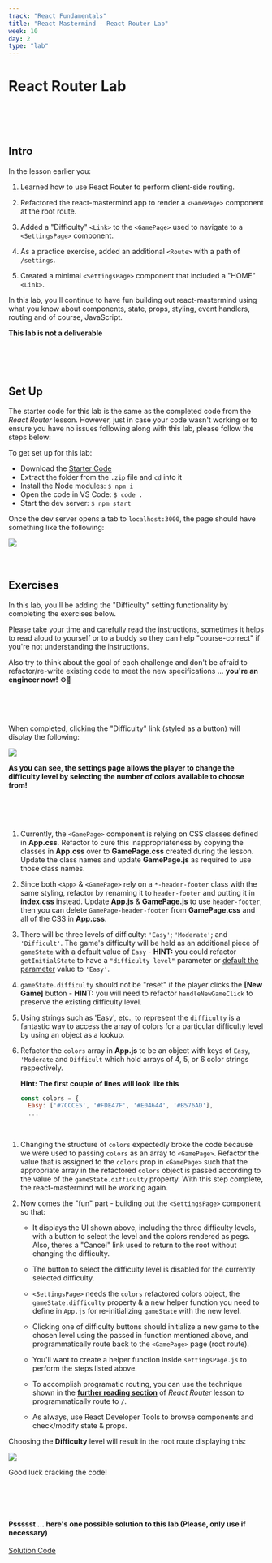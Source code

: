 ```yaml
---
track: "React Fundamentals"
title: "React Mastermind - React Router Lab"
week: 10
day: 2
type: "lab"
---
```


# React Router Lab

<br>
<br>
<br>


## Intro

In the lesson earlier you:

1. Learned how to use React Router to perform client-side routing.
 
2. Refactored the react-mastermind app to render a `<GamePage>` component at the root route.

3. Added a "Difficulty" `<Link>` to the `<GamePage>` used to navigate to a `<SettingsPage>` component.

3. As a practice exercise, added an additional `<Route>` with a path of `/settings`.

4. Created a minimal `<SettingsPage>` component that included a "HOME" `<Link>`.

In this lab, you'll continue to have fun building out react-mastermind using what you know about components, state, props, styling, event handlers, routing and of course, JavaScript.

**This lab is not a deliverable**

<br>
<br>
<br>



## Set Up

The starter code for this lab is the same as the completed code from the _React Router_ lesson. However, just in case your code wasn't working or to ensure you have no issues following along with this lab, please follow the steps below:

To get set up for this lab:

- Download the <a href="/downloads/react_fundamentals/react-router-lab/react-mastermind.zip" download>Starter Code</a>
- Extract the folder from the `.zip` file and `cd` into it
- Install the Node modules: `$ npm i`
- Open the code in VS Code: `$ code .`
- Start the dev server: `$ npm start`

Once the dev server opens a tab to `localhost:3000`, the page should have something like the following:

<img src="https://i.imgur.com/ibMTm9k.png">

<br>
<br>
<br>




## Exercises

In this lab, you'll be adding the "Difficulty" setting functionality by completing the exercises below.

Please take your time and carefully read the instructions, sometimes it helps to read aloud to yourself or to a buddy so they can help "course-correct" if you're not understanding the instructions. 

Also try to think about the goal of each challenge and don't be afraid to refactor/re-write existing code to meet the new specifications ... **you're an engineer now!** ⚙️🔧

<br>
<br>
<br>

When completed, clicking the "Difficulty" link (styled as a button) will display the following:

<img src="https://i.imgur.com/gFjNSt0.png">

<br>

**As you can see, the settings page allows the player to change the difficulty level by selecting the number of colors available to choose from!**

<br>
<br>
<br>


1. Currently, the `<GamePage>` component is relying on CSS classes defined in **App.css**. Refactor to cure this inappropriateness by copying the classes in **App.css** over to **GamePage.css** created during the lesson. Update the class names and update **GamePage.js** as required to use those class names. 

2. Since both `<App>` & `<GamePage>` rely on a `*-header-footer` class with the same styling, refactor by renaming it to `header-footer` and putting it in **index.css** instead. Update **App.js** & **GamePage.js** to use `header-footer`, then you can delete `GamePage-header-footer` from **GamePage.css** and all of the CSS in **App.css**.

3. There will be three levels of difficulty: `'Easy'`; `'Moderate'`; and `'Difficult'`. The game's difficulty will be held as an additional piece of `gameState` with a default value of `Easy` - **HINT:** you could refactor `getInitialState` to have a `"difficulty level"` parameter or [default the parameter](https://developer.mozilla.org/en-US/docs/Web/JavaScript/Reference/Functions/Default_parameters) value to `'Easy'`.

4. `gameState.difficulty` should not be "reset" if the player clicks the **[New Game]** button - **HINT:** you will need to refactor `handleNewGameClick` to preserve the existing difficulty level.
	
5. Using strings such as 'Easy', etc., to represent the `difficulty` is a fantastic way to access the array of colors for a particular difficulty level by using an object as a lookup. 

6. Refactor the `colors` array in **App.js** to be an object with keys of `Easy`, `'Moderate` and `Difficult` which hold arrays of 4, 5, or 6 color strings respectively.

	**Hint: The first couple of lines will look like this**
	
	```javascript
	const colors = {
	  Easy: ['#7CCCE5', '#FDE47F', '#E04644', '#B576AD'],
	  ...
	```

<br>

1. Changing the structure of `colors` expectedly broke the code because we were used to passing `colors` as an array to `<GamePage>`. Refactor the value that is assigned to the `colors` prop in `<GamePage>` such that the appropriate array in the refactored `colors` object is passed according to the value of the `gameState.difficulty` property. With this step complete, the react-mastermind will be working again.

2. Now comes the "fun" part - building out the `<SettingsPage>` component so that:

	- It displays the UI shown above, including the three difficulty levels, with a button to select the level and the colors rendered as pegs. Also, theres a "Cancel" link used to return to the root without changing the difficulty.

	- The button to select the difficulty level is disabled for the currently selected difficulty.

	- `<SettingsPage>` needs the `colors` refactored colors object, the `gameState.difficulty` property & a new helper function you need to define in `App.js` for re-initializing `gameState` with the new level.
	
	- Clicking one of difficulty buttons should initialize a new game to the chosen level using the passed in function mentioned above, and programmatically route back to the `<GamePage>` page (root route).

	- You'll want to create a helper function inside `settingsPage.js` to perform the steps listed above.
	
	- To accomplish programatic routing, you can use the technique shown in the [**further reading section**](/react-fundamentals/week-14/day-1/lecture-materials/intro-to-react-router/#routing-programmatically) of _React Router_ lesson to programmatically route to `/`.

   - As always, use React Developer Tools to browse components and check/modify state & props.

Choosing the **Difficulty** level will result in the root route displaying this:

<img src="https://i.imgur.com/IaKWyLR.png">

Good luck cracking the code!

<br>
<br>
<br>




#### Pssssst ... here's one possible solution to this lab (Please, only use if necessary) 

<a href="/downloads/react_fundamentals/react-router-lab-solution/react-mastermind.zip" download>Solution Code<a>
